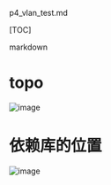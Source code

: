 p4_vlan_test.md

[TOC]

markdown

# topo


![image](https://wx3.sinaimg.cn/large/005JrW9Kgy1fzgncc6howj30gq080js4.jpg)

# 依赖库的位置

![image](https://ws3.sinaimg.cn/large/005JrW9Kgy1fzgngmzrv2j30am0283yf.jpg)


